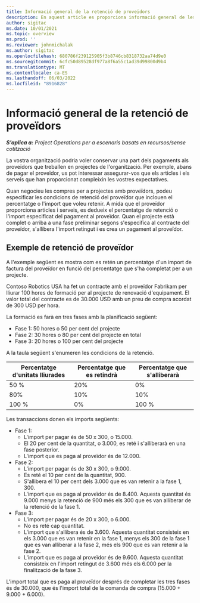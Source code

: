 ```yaml
---
title: Informació general de la retenció de proveïdors
description: En aquest article es proporciona informació general de les capacitats de retenció de proveïdors.
author: sigitac
ms.date: 10/01/2021
ms.topic: overview
ms.prod: ''
ms.reviewer: johnmichalak
ms.author: sigitac
ms.openlocfilehash: 680786f239125905f3b8746cb8318732aa74d9e0
ms.sourcegitcommit: 6cfc50d89528df977a8f6a55c1ad39d99800d9b4
ms.translationtype: MT
ms.contentlocale: ca-ES
ms.lasthandoff: 06/03/2022
ms.locfileid: "8916828"
---
```

# <a name="vendor-retention-overview"></a>Informació general de la retenció de proveïdors

_**S'aplica a:** Project Operations per a escenaris basats en recursos/sense cotització_

La vostra organització podria voler conservar una part dels pagaments als proveïdors que treballen en projectes de l'organització. Per exemple, abans de pagar el proveïdor, us pot interessar assegurar-vos que els articles i els serveis que han proporcionat compleixin les vostres expectatives.

Quan negocieu les compres per a projectes amb proveïdors, podeu especificar les condicions de retenció del proveïdor que inclouen el percentatge o l'import que voleu retenir. A mida que el proveïdor proporciona articles i serveis, es dedueix el percentatge de retenció o l'import especificat del pagament al proveïdor. Quan el projecte està complet o arriba a una fase preliminar segons s'especifica al contracte del proveïdor, s'allibera l'import retingut i es crea un pagament al proveïdor.

## <a name="vendor-retention-example"></a>Exemple de retenció de proveïdor

A l'exemple següent es mostra com es retén un percentatge d'un import de factura del proveïdor en funció del percentatge que s'ha completat per a un projecte.

Contoso Robotics USA ha fet un contracte amb el proveïdor Fabrikam per lliurar 100 hores de formació per al projecte de renovació d'equipament. El valor total del contracte es de 30.000 USD amb un preu de compra acordat de 300 USD per hora.

La formació es farà en tres fases amb la planificació següent:

- Fase 1: 50 hores o 50 per cent del projecte
- Fase 2: 30 hores o 80 per cent del projecte en total
- Fase 3: 20 hores o 100 per cent del projecte

A la taula següent s'enumeren les condicions de la retenció.

| **Percentatge d'unitats lliurades** | **Percentatge que es retindrà** | **Percentatge que s'alliberarà** |
| --- | --- | --- |
| 50 % | 20% | 0% |
| 80% | 10% | 10% |
| 100 % | 0% | 100 % |

Les transaccions donen els imports següents:

- Fase 1:
  - L'import per pagar és de 50 x 300, o 15.000.
  - El 20 per cent de la quantitat, o 3.000, es reté i s'alliberarà en una fase posterior.
  - L'import que es paga al proveïdor és de 12.000.
- Fase 2:
  - L'import per pagar és de 30 x 300, o 9.000.
  - Es reté el 10 per cent de la quantitat, 900.
  - S'allibera el 10 per cent dels 3.000 que es van retenir a la fase 1, 300.
  - L'import que es paga al proveïdor és de 8.400. Aquesta quantitat és 9.000 menys la retenció de 900 més els 300 que es van alliberar de la retenció de la fase 1.
- Fase 3:
  - L'import per pagar és de 20 x 300, o 6.000.
  - No es reté cap quantitat.
  - L'import que s'allibera és de 3.600. Aquesta quantitat consisteix en els 3.000 que es van retenir en la fase 1, menys els 300 de la fase 1 que es van alliberar a la fase 2, més els 900 que es van retenir a la fase 2.
  - L'import que es paga al proveïdor és de 9.600. Aquesta quantitat consisteix en l'import retingut de 3.600 més els 6.000 per la finalització de la fase 3.

L'import total que es paga al proveïdor després de completar les tres fases és de 30.000, que és l'import total de la comanda de compra (15.000 + 9.000 + 6.000).
